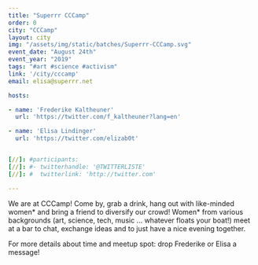 ```yaml
---
title: "Superrr CCCamp"
order: 0
city: "CCCamp"
layout: city
img: "/assets/img/static/batches/Superrr-CCCamp.svg"
event_date: "August 24th"
event_year: "2019"
tags: "#art #science #activism"
link: '/city/cccamp'
email: elisa@superrr.net

hosts:

- name: 'Frederike Kaltheuner'
  url: 'https://twitter.com/f_kaltheuner?lang=en'

- name: 'Elisa Lindinger'
  url: 'https://twitter.com/elizab0t'


[//]: #participants:
[//]: #- twitterhandle: '@TWITTERLISTE'
[//]: #  twitterlink: 'http://twitter.com'

---
```

We are at CCCamp! Come by, grab a drink, hang out with like-minded women* and bring a friend to diversify our crowd! Women* from various backgrounds (art, science, tech, music ... whatever floats your boat!) meet at a bar to chat, exchange ideas and to just have a nice evening together. 

For more details about time and meetup spot: drop Frederike or Elisa a message!









